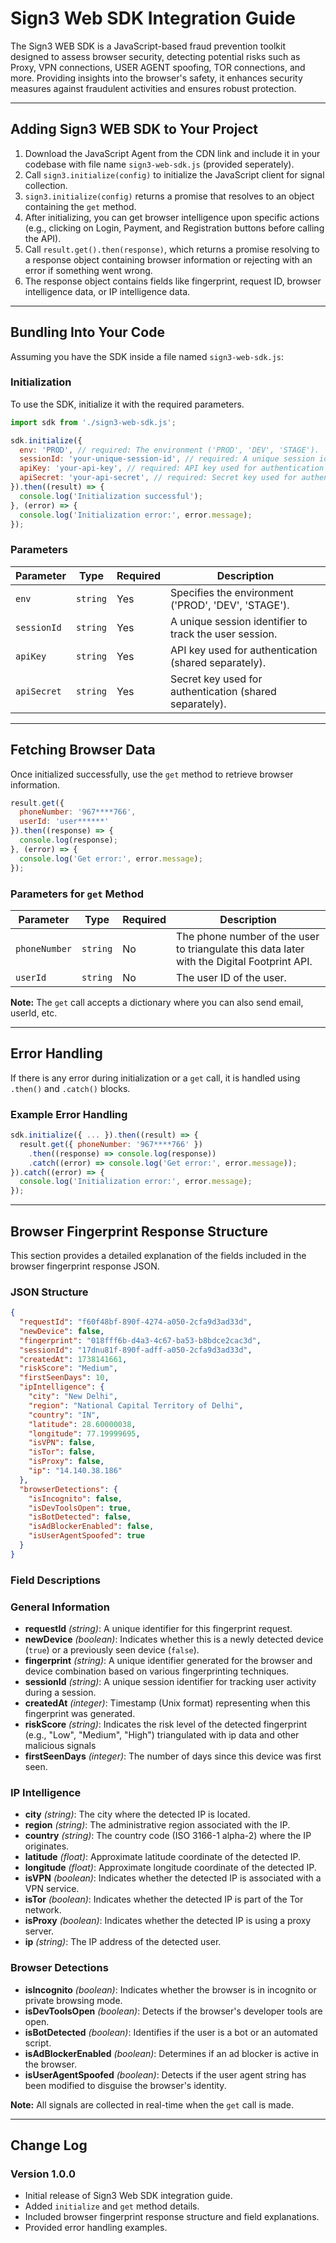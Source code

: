 # Sign3 Web SDK Integration Guide

The Sign3 WEB SDK is a JavaScript-based fraud prevention toolkit designed to assess browser security, detecting potential risks such as Proxy, VPN connections, USER AGENT spoofing, TOR connections, and more. Providing insights into the browser's safety, it enhances security measures against fraudulent activities and ensures robust protection.

---

## Adding Sign3 WEB SDK to Your Project

1. Download the JavaScript Agent from the CDN link and include it in your codebase with file name `sign3-web-sdk.js` (provided seperately).
2. Call `sign3.initialize(config)` to initialize the JavaScript client for signal collection.
3. `sign3.initialize(config)` returns a promise that resolves to an object containing the `get` method.
4. After initializing, you can get browser intelligence upon specific actions (e.g., clicking on Login, Payment, and Registration buttons before calling the API).
5. Call `result.get().then(response)`, which returns a promise resolving to a response object containing browser information or rejecting with an error if something went wrong.
6. The response object contains fields like fingerprint, request ID, browser intelligence data, or IP intelligence data.

---

## Bundling Into Your Code

Assuming you have the SDK inside a file named `sign3-web-sdk.js`:

### Initialization

To use the SDK, initialize it with the required parameters.

```javascript
import sdk from './sign3-web-sdk.js';

sdk.initialize({
  env: 'PROD', // required: The environment ('PROD', 'DEV', 'STAGE').
  sessionId: 'your-unique-session-id', // required: A unique session identifier to track the user session.
  apiKey: 'your-api-key', // required: API key used for authentication (shared separately by Sign3).
  apiSecret: 'your-api-secret', // required: Secret key used for authentication (shared separately by Sign3).
}).then((result) => {
  console.log('Initialization successful');
}, (error) => {
  console.log('Initialization error:', error.message);
});
```

### Parameters

| Parameter   | Type     | Required | Description                                             |
| ----------- | -------- | -------- | ------------------------------------------------------- |
| `env`       | `string` | Yes      | Specifies the environment ('PROD', 'DEV', 'STAGE').     |
| `sessionId` | `string` | Yes      | A unique session identifier to track the user session.  |
| `apiKey`    | `string` | Yes      | API key used for authentication (shared separately).    |
| `apiSecret` | `string` | Yes      | Secret key used for authentication (shared separately). |

---

## Fetching Browser Data

Once initialized successfully, use the `get` method to retrieve browser information.

```javascript
result.get({
  phoneNumber: '967****766',
  userId: 'user******'
}).then((response) => {
  console.log(response);
}, (error) => {
  console.log('Get error:', error.message);
});
```

### Parameters for `get` Method

| Parameter     | Type     | Required | Description                                                                                 |
| ------------- | -------- | -------- | ------------------------------------------------------------------------------------------- |
| `phoneNumber` | `string` | No      | The phone number of the user to triangulate this data later with the Digital Footprint API. |
| `userId` | `string` | No      | The user ID of the user. |

**Note:** The `get` call accepts a dictionary where you can also send email, userId, etc.

---

## Error Handling

If there is any error during initialization or a `get` call, it is handled using `.then()` and `.catch()` blocks.

### Example Error Handling

```javascript
sdk.initialize({ ... }).then((result) => {
  result.get({ phoneNumber: '967****766' })
    .then((response) => console.log(response))
    .catch((error) => console.log('Get error:', error.message));
}).catch((error) => {
  console.log('Initialization error:', error.message);
});
```

---

## Browser Fingerprint Response Structure

This section provides a detailed explanation of the fields included in the browser fingerprint response JSON.

### JSON Structure

```json
{
  "requestId": "f60f48bf-890f-4274-a050-2cfa9d3ad33d",
  "newDevice": false,
  "fingerprint": "018fff6b-d4a3-4c67-ba53-b8bdce2cac3d",
  "sessionId": "17dnu81f-890f-adff-a050-2cfa9d3ad33d",
  "createdAt": 1738141661,
  "riskScore": "Medium",
  "firstSeenDays": 10,
  "ipIntelligence": {
    "city": "New Delhi",
    "region": "National Capital Territory of Delhi",
    "country": "IN",
    "latitude": 28.60000038,
    "longitude": 77.19999695,
    "isVPN": false,
    "isTor": false,
    "isProxy": false,
    "ip": "14.140.38.186"
  },
  "browserDetections": {
    "isIncognito": false,
    "isDevToolsOpen": true,
    "isBotDetected": false,
    "isAdBlockerEnabled": false,
    "isUserAgentSpoofed": true
  }
}
```

### Field Descriptions

### General Information
- **requestId** *(string)*: A unique identifier for this fingerprint request.
- **newDevice** *(boolean)*: Indicates whether this is a newly detected device (`true`) or a previously seen device (`false`).
- **fingerprint** *(string)*: A unique identifier generated for the browser and device combination based on various fingerprinting techniques.
- **sessionId** *(string)*: A unique session identifier for tracking user activity during a session.
- **createdAt** *(integer)*: Timestamp (Unix format) representing when this fingerprint was generated.
- **riskScore** *(string)*: Indicates the risk level of the detected fingerprint (e.g., "Low", "Medium", "High") triangulated with ip data and other malicious signals 
- **firstSeenDays** *(integer)*: The number of days since this device was first seen.

### IP Intelligence
- **city** *(string)*: The city where the detected IP is located.
- **region** *(string)*: The administrative region associated with the IP.
- **country** *(string)*: The country code (ISO 3166-1 alpha-2) where the IP originates.
- **latitude** *(float)*: Approximate latitude coordinate of the detected IP.
- **longitude** *(float)*: Approximate longitude coordinate of the detected IP.
- **isVPN** *(boolean)*: Indicates whether the detected IP is associated with a VPN service.
- **isTor** *(boolean)*: Indicates whether the detected IP is part of the Tor network.
- **isProxy** *(boolean)*: Indicates whether the detected IP is using a proxy server.
- **ip** *(string)*: The IP address of the detected user.

### Browser Detections
- **isIncognito** *(boolean)*: Indicates whether the browser is in incognito or private browsing mode.
- **isDevToolsOpen** *(boolean)*: Detects if the browser's developer tools are open.
- **isBotDetected** *(boolean)*: Identifies if the user is a bot or an automated script.
- **isAdBlockerEnabled** *(boolean)*: Determines if an ad blocker is active in the browser.
- **isUserAgentSpoofed** *(boolean)*: Detects if the user agent string has been modified to disguise the browser's identity.

**Note:** All signals are collected in real-time when the `get` call is made.

---

## Change Log

### Version 1.0.0

- Initial release of Sign3 Web SDK integration guide.
- Added `initialize` and `get` method details.
- Included browser fingerprint response structure and field explanations.
- Provided error handling examples.

